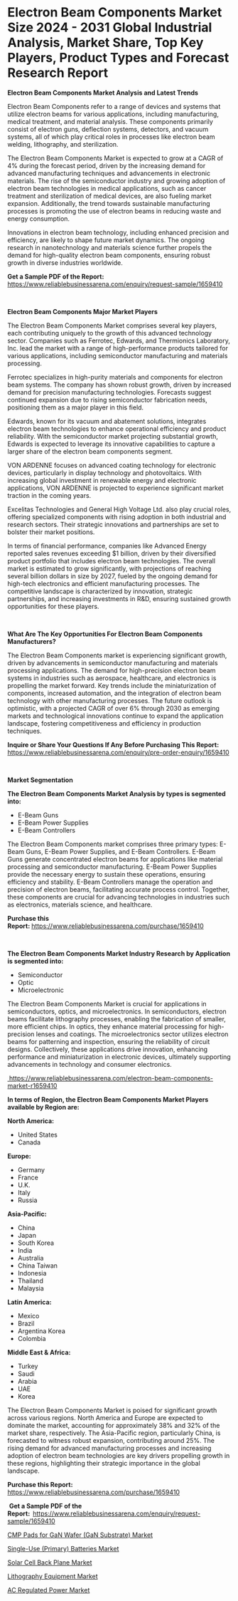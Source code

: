 <p><h1>Electron Beam Components Market Size 2024 - 2031 Global Industrial Analysis, Market Share, Top Key Players, Product Types and Forecast Research Report</h1></p><p><strong>Electron Beam Components Market Analysis and Latest Trends</strong></p>
<p><p>Electron Beam Components refer to a range of devices and systems that utilize electron beams for various applications, including manufacturing, medical treatment, and material analysis. These components primarily consist of electron guns, deflection systems, detectors, and vacuum systems, all of which play critical roles in processes like electron beam welding, lithography, and sterilization.</p><p>The Electron Beam Components Market is expected to grow at a CAGR of 4% during the forecast period, driven by the increasing demand for advanced manufacturing techniques and advancements in electronic materials. The rise of the semiconductor industry and growing adoption of electron beam technologies in medical applications, such as cancer treatment and sterilization of medical devices, are also fueling market expansion. Additionally, the trend towards sustainable manufacturing processes is promoting the use of electron beams in reducing waste and energy consumption.</p><p>Innovations in electron beam technology, including enhanced precision and efficiency, are likely to shape future market dynamics. The ongoing research in nanotechnology and materials science further propels the demand for high-quality electron beam components, ensuring robust growth in diverse industries worldwide.</p></p>
<p><strong>Get a Sample PDF of the Report:&nbsp;</strong> <a href="https://www.reliablebusinessarena.com/enquiry/request-sample/1659410?utm_campaign=1480&utm_medium=2&utm_source=Github&utm_content=ia&utm_term=13102024&utm_id=electron-beam-components">https://www.reliablebusinessarena.com/enquiry/request-sample/1659410</a></p>
<p>&nbsp;</p>
<p><strong>Electron Beam Components Major Market Players</strong></p>
<p><p>The Electron Beam Components Market comprises several key players, each contributing uniquely to the growth of this advanced technology sector. Companies such as Ferrotec, Edwards, and Thermionics Laboratory, Inc. lead the market with a range of high-performance products tailored for various applications, including semiconductor manufacturing and materials processing.</p><p>Ferrotec specializes in high-purity materials and components for electron beam systems. The company has shown robust growth, driven by increased demand for precision manufacturing technologies. Forecasts suggest continued expansion due to rising semiconductor fabrication needs, positioning them as a major player in this field.</p><p>Edwards, known for its vacuum and abatement solutions, integrates electron beam technologies to enhance operational efficiency and product reliability. With the semiconductor market projecting substantial growth, Edwards is expected to leverage its innovative capabilities to capture a larger share of the electron beam components segment.</p><p>VON ARDENNE focuses on advanced coating technology for electronic devices, particularly in display technology and photovoltaics. With increasing global investment in renewable energy and electronic applications, VON ARDENNE is projected to experience significant market traction in the coming years.</p><p>Excelitas Technologies and General High Voltage Ltd. also play crucial roles, offering specialized components with rising adoption in both industrial and research sectors. Their strategic innovations and partnerships are set to bolster their market positions.</p><p>In terms of financial performance, companies like Advanced Energy reported sales revenues exceeding $1 billion, driven by their diversified product portfolio that includes electron beam technologies. The overall market is estimated to grow significantly, with projections of reaching several billion dollars in size by 2027, fueled by the ongoing demand for high-tech electronics and efficient manufacturing processes. The competitive landscape is characterized by innovation, strategic partnerships, and increasing investments in R&D, ensuring sustained growth opportunities for these players.</p></p>
<p>&nbsp;</p>
<p><strong>What Are The Key Opportunities For Electron Beam Components Manufacturers?</strong></p>
<p><p>The Electron Beam Components market is experiencing significant growth, driven by advancements in semiconductor manufacturing and materials processing applications. The demand for high-precision electron beam systems in industries such as aerospace, healthcare, and electronics is propelling the market forward. Key trends include the miniaturization of components, increased automation, and the integration of electron beam technology with other manufacturing processes. The future outlook is optimistic, with a projected CAGR of over 6% through 2030 as emerging markets and technological innovations continue to expand the application landscape, fostering competitiveness and efficiency in production techniques.</p></p>
<p><strong>Inquire or Share Your Questions If Any Before Purchasing This Report:</strong> <a href="https://www.reliablebusinessarena.com/enquiry/pre-order-enquiry/1659410?utm_campaign=1480&utm_medium=2&utm_source=Github&utm_content=ia&utm_term=13102024&utm_id=electron-beam-components">https://www.reliablebusinessarena.com/enquiry/pre-order-enquiry/1659410</a></p>
<p>&nbsp;</p>
<p><strong>Market Segmentation</strong></p>
<p><strong>The Electron Beam Components Market Analysis by types is segmented into:</strong></p>
<p><ul><li>E-Beam Guns</li><li>E-Beam Power Supplies</li><li>E-Beam Controllers</li></ul></p>
<p><p>The Electron Beam Components market comprises three primary types: E-Beam Guns, E-Beam Power Supplies, and E-Beam Controllers. E-Beam Guns generate concentrated electron beams for applications like material processing and semiconductor manufacturing. E-Beam Power Supplies provide the necessary energy to sustain these operations, ensuring efficiency and stability. E-Beam Controllers manage the operation and precision of electron beams, facilitating accurate process control. Together, these components are crucial for advancing technologies in industries such as electronics, materials science, and healthcare.</p></p>
<p><strong>Purchase this Report:&nbsp;</strong><a href="https://www.reliablebusinessarena.com/purchase/1659410?utm_campaign=1480&utm_medium=2&utm_source=Github&utm_content=ia&utm_term=13102024&utm_id=electron-beam-components">https://www.reliablebusinessarena.com/purchase/1659410</a></p>
<p>&nbsp;</p>
<p><strong>The Electron Beam Components Market Industry Research by Application is segmented into:</strong></p>
<p><ul><li>Semiconductor</li><li>Optic</li><li>Microelectronic</li></ul></p>
<p><p>The Electron Beam Components Market is crucial for applications in semiconductors, optics, and microelectronics. In semiconductors, electron beams facilitate lithography processes, enabling the fabrication of smaller, more efficient chips. In optics, they enhance material processing for high-precision lenses and coatings. The microelectronics sector utilizes electron beams for patterning and inspection, ensuring the reliability of circuit designs. Collectively, these applications drive innovation, enhancing performance and miniaturization in electronic devices, ultimately supporting advancements in technology and consumer electronics.</p></p>
<p><a href="https://www.reliablebusinessarena.com/electron-beam-components-market-r1659410?utm_campaign=1480&utm_medium=2&utm_source=Github&utm_content=ia&utm_term=13102024&utm_id=electron-beam-components">&nbsp;https://www.reliablebusinessarena.com/electron-beam-components-market-r1659410</a></p>
<p><strong>In terms of Region, the Electron Beam Components Market Players available by Region are:</strong></p>
<p>
    <p> <strong> North America: </strong>
        <ul>
            <li>United States</li>
            <li>Canada</li>
        </ul>
        </p> 
    <p> <strong> Europe: </strong>
        <ul>
            <li>Germany</li>
            <li>France</li>
            <li>U.K.</li>
            <li>Italy</li>
            <li>Russia</li>
        </ul>
        </p> 
    <p> <strong> Asia-Pacific: </strong>
        <ul>
            <li>China</li>
            <li>Japan</li>
            <li>South Korea</li>
            <li>India</li>
            <li>Australia</li>
            <li>China Taiwan</li>
            <li>Indonesia</li>
            <li>Thailand</li>
            <li>Malaysia</li>
        </ul>
        </p> 
    <p> <strong> Latin America: </strong>
        <ul>
            <li>Mexico</li>
            <li>Brazil</li>
            <li>Argentina Korea</li>
            <li>Colombia</li>
        </ul>
        </p> 
    <p> <strong> Middle East & Africa: </strong>
        <ul>
            <li>Turkey</li>
            <li>Saudi</li>
            <li>Arabia</li>
            <li>UAE</li>
            <li>Korea</li>
        </ul>
    </p>
    </p>
<p><p>The Electron Beam Components Market is poised for significant growth across various regions. North America and Europe are expected to dominate the market, accounting for approximately 38% and 32% of the market share, respectively. The Asia-Pacific region, particularly China, is forecasted to witness robust expansion, contributing around 25%. The rising demand for advanced manufacturing processes and increasing adoption of electron beam technologies are key drivers propelling growth in these regions, highlighting their strategic importance in the global landscape.</p></p>
<p><strong>Purchase this Report: </strong><a href="https://www.reliablebusinessarena.com/purchase/1659410?utm_campaign=1480&utm_medium=2&utm_source=Github&utm_content=ia&utm_term=13102024&utm_id=electron-beam-components">https://www.reliablebusinessarena.com/purchase/1659410</a></p>
<p>&nbsp;<strong>Get a Sample PDF of the Report:&nbsp;&nbsp;</strong><a href="https://www.reliablebusinessarena.com/enquiry/request-sample/1659410?utm_campaign=1480&utm_medium=2&utm_source=Github&utm_content=ia&utm_term=13102024&utm_id=electron-beam-components">https://www.reliablebusinessarena.com/enquiry/request-sample/1659410</a></p>
<p><strong></strong></p>
<p><p><a href="https://www.linkedin.com/pulse/cmp-pads-gan-wafer-substrate-industry-sector-market-dynamics-1ltbe?trk=public_post_embed_feed-article-content&utm_campaign=1480&utm_medium=2&utm_source=Github&utm_content=ia&utm_term=13102024&utm_id=electron-beam-components">CMP Pads for GaN Wafer (GaN Substrate) Market</a></p><p><a href="https://www.linkedin.com/pulse/single-use-primary-batteries-market-trends-strategic-insights-kjjoe?trk=public_post_embed_feed-article-content&utm_campaign=1480&utm_medium=2&utm_source=Github&utm_content=ia&utm_term=13102024&utm_id=electron-beam-components">Single-Use (Primary) Batteries Market</a></p><p><a href="https://www.linkedin.com/pulse/solar-cell-back-plane-market-forecasts-trends-impact-wzjce?trk=public_post_embed_feed-article-content&utm_campaign=1480&utm_medium=2&utm_source=Github&utm_content=ia&utm_term=13102024&utm_id=electron-beam-components">Solar Cell Back Plane Market</a></p><p><a href="https://issuu.com/reportprime-2/docs/lithography-equipment-market-size-2_97c91f27baf57a?utm_campaign=1480&utm_medium=2&utm_source=Github&utm_content=ia&utm_term=13102024&utm_id=electron-beam-components">Lithography Equipment Market</a></p><p><a href="https://www.linkedin.com/pulse/ac-regulated-power-market-forecast-global-trends-analysis-from-ejwje?trk=public_post_embed_feed-article-content&utm_campaign=1480&utm_medium=2&utm_source=Github&utm_content=ia&utm_term=13102024&utm_id=electron-beam-components">AC Regulated Power Market</a></p></p>
